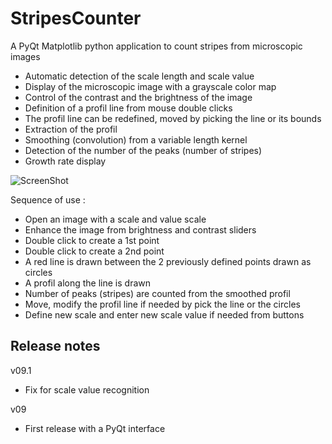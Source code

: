 # StripesCounter

A PyQt Matplotlib python application to count stripes from microscopic images

 * Automatic detection of the scale length and scale value
 * Display of the microscopic image with a grayscale color map
 * Control of the contrast and the brightness of the image
 * Definition of a profil line from mouse double clicks
 * The profil line can be redefined, moved by picking the line or its bounds
 * Extraction of the profil
 * Smoothing (convolution) from a variable length kernel
 * Detection of the number of the peaks (number of stripes)
 * Growth rate display

![ScreenShot](StripesCounter_v09.gif)  

Sequence of use :

 * Open an image with a scale and value scale
 * Enhance the image from brightness and contrast sliders
 * Double click to create a 1st point
 * Double click to create a 2nd point
 * A red line is drawn between the 2 previously defined points drawn as circles 
 * A profil along the line is drawn
 * Number of peaks (stripes) are counted from the smoothed profil
 * Move, modify the profil line if needed by pick the line or the circles
 * Define new scale and enter new scale value if needed from buttons

## Release notes

v09.1
 * Fix for scale value recognition

v09
 * First release with a PyQt interface
